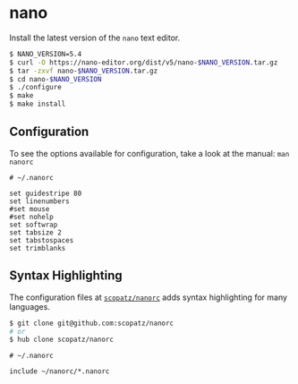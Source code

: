 # nano

Install the latest version of the `nano` text editor.

```bash
$ NANO_VERSION=5.4
$ curl -O https://nano-editor.org/dist/v5/nano-$NANO_VERSION.tar.gz
$ tar -zxvf nano-$NANO_VERSION.tar.gz
$ cd nano-$NANO_VERSION
$ ./configure
$ make
$ make install
```

## Configuration

To see the options available for configuration, take a look at the manual:
`man nanorc`

```
# ~/.nanorc

set guidestripe 80
set linenumbers
#set mouse
#set nohelp
set softwrap
set tabsize 2
set tabstospaces
set trimblanks
```

## Syntax Highlighting

The configuration files at
[`scopatz/nanorc`](https://github.com/scopatz/nanorc#readme)
adds syntax highlighting for many languages.

```bash
$ git clone git@github.com:scopatz/nanorc
# or
$ hub clone scopatz/nanorc
```

```
# ~/.nanorc

include ~/nanorc/*.nanorc
```
